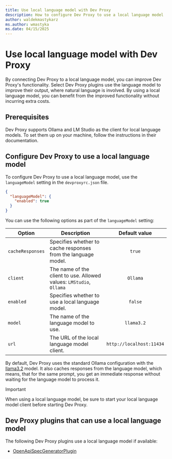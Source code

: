 ```yaml
---
title: Use local language model with Dev Proxy
description: How to configure Dev Proxy to use a local language model
author: waldekmastykarz
ms.author: wmastyka
ms.date: 04/15/2025
---
```


# Use local language model with Dev Proxy

By connecting Dev Proxy to a local language model, you can improve Dev Proxy's functionality. Select Dev Proxy plugins use the language model to improve their output, where natural language is involved. By using a local language model, you can benefit from the improved functionality without incurring extra costs.

## Prerequisites

Dev Proxy supports Ollama and LM Studio as the client for local language models. To set them up on your machine, follow the instructions in their documentation.

## Configure Dev Proxy to use a local language model

To configure Dev Proxy to use a local language model, use the `languageModel` setting in the `devproxyrc.json` file.

```json
{
  "languageModel": {
    "enabled": true
  }
}
```

You can use the following options as part of the `languageModel` setting:

| Option | Description | Default value |
| --- | --- | :---: |
| `cacheResponses` | Specifies whether to cache responses from the language model. | `true` |
| `client` | The name of the client to use. Allowed values: `LMStudio`, `Ollama` | `Ollama` |
| `enabled` | Specifies whether to use a local language model. | `false` |
| `model` | The name of the language model to use. | `llama3.2` |
| `url` | The URL of the local language model client. | `http://localhost:11434` |

By default, Dev Proxy uses the standard Ollama configuration with the [llama3.2](https://ollama.com/library/llama3.2) model. It also caches responses from the language model, which means, that for the same prompt, you get an immediate response without waiting for the language model to process it.

> [!IMPORTANT]
> When using a local language model, be sure to start your local language model client before starting Dev Proxy.

## Dev Proxy plugins that can use a local language model

The following Dev Proxy plugins use a local language model if available:

- [OpenApiSpecGeneratorPlugin](../technical-reference/openapispecgeneratorplugin.md)
